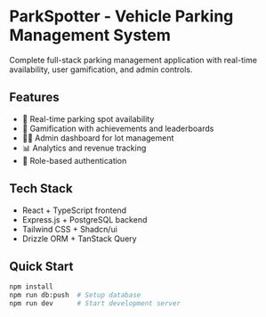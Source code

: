 # ParkSpotter - Vehicle Parking Management System

Complete full-stack parking management application with real-time availability, user gamification, and admin controls.

## Features
- 🚗 Real-time parking spot availability
- 🎯 Gamification with achievements and leaderboards  
- 👨‍💼 Admin dashboard for lot management
- 📊 Analytics and revenue tracking
- 🔐 Role-based authentication

## Tech Stack
- React + TypeScript frontend
- Express.js + PostgreSQL backend
- Tailwind CSS + Shadcn/ui
- Drizzle ORM + TanStack Query

## Quick Start
```bash
npm install
npm run db:push  # Setup database
npm run dev      # Start development server
